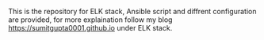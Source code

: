 This is the repository for ELK stack, Ansible script and diffrent configuration are provided, for more explaination follow my blog https://sumitgupta0001.github.io under ELK stack.